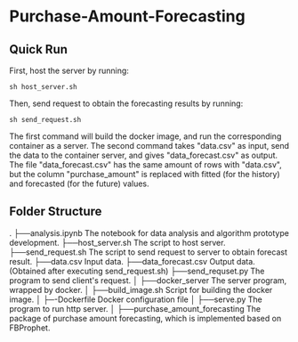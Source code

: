 # Purchase-Amount-Forecasting

## Quick Run
First, host the server by running:
```
sh host_server.sh
```
Then, send request to obtain the forecasting results by running:
```
sh send_request.sh
```

The first command will build the docker image, and run the corresponding container as a server. The second command takes "data.csv" as input, send the data to the container server, and gives "data_forecast.csv" as output. The file "data_forecast.csv" has the same amount of rows with "data.csv", but the column "purchase_amount" is replaced with fitted (for the history) and forecasted (for the future) values.

## Folder Structure
.
├──analysis.ipynb                   The notebook for data analysis and algorithm prototype development.
├──host_server.sh                   The script to host server.
├──send_request.sh                  The script to send request to server to obtain forecast result.
├──data.csv                         Input data.
├──data_forecast.csv                Output data. (Obtained after executing send_request.sh)
├──send_requset.py                  The program to send client's request.
│
├──docker_server                    The server program, wrapped by docker.
│   ├──build_image.sh               Script for building the docker image.
│   ├─-Dockerfile                   Docker configuration file
│   ├──serve.py                     The program to run http server. 
│   ├──purchase_amount_forecasting  The package of purchase amount forecasting, which is implemented based on FBProphet.
